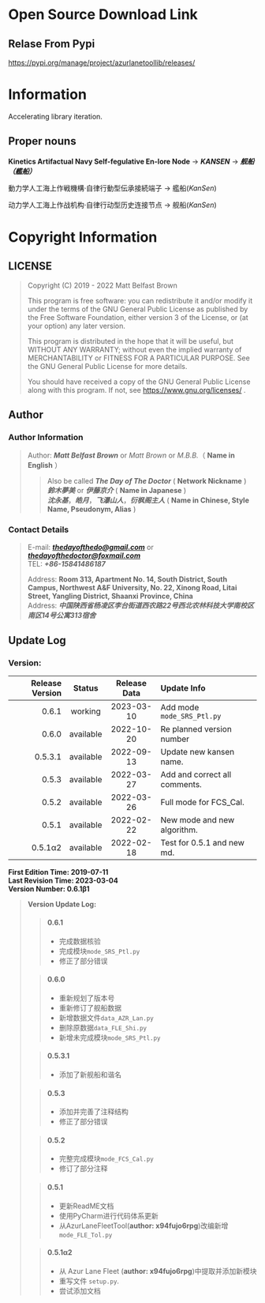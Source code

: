 # Open Source Download Link 

## Relase From Pypi
https://pypi.org/manage/project/azurlanetoollib/releases/

# Information 
Accelerating library iteration.
## Proper nouns 
**Kinetics Artifactual Navy Self-fegulative En-lore Node**
-> ***KANSEN*** -> ***舰船（艦船）***

動力学人工海上作戦機構·自律行動型伝承接続端子  -> 艦船(*KanSen*)

动力学人工海上作战机构·自律行动型历史连接节点  -> 舰船(*KanSen*)

# Copyright Information 

## LICENSE 
> Copyright (C) 2019 - 2022 Matt Belfast Brown  
>   
> This program is free software: you can redistribute it and/or modify it under the terms of the GNU General Public License as published by the Free Software Foundation, either version 3 of the License, or (at your option) any later version.  
>    
> This program is distributed in the hope that it will be useful, but WITHOUT ANY WARRANTY; without even the implied warranty of MERCHANTABILITY or FITNESS FOR A PARTICULAR PURPOSE.  See the GNU General Public License for more details.  
>   
> You should have received a copy of the GNU General Public License along with this program.  If not, see <https://www.gnu.org/licenses/> .  

## Author  
### Author Information  
> Author: ***Matt Belfast Brown*** or *Matt Brown* or *M.B.B.*（ **Name in English** ）  
>> Also be called ***The Day of The Doctor*** ( **Network Nickname** )  
>> ***鈴木夢美*** or ***伊藤京介*** ( **Name in Japanese** )  
>> ***沈永基***，***皓月***，***飞瀑山人***，***衍枫阁主人*** ( **Name in Chinese, Style Name, Pseudonym, Alias** ) 
    
### Contact Details 
> E-mail: ***thedayofthedo@gmail.com*** or ***thedayofthedoctor@foxmail.com***   
> TEL: ___+86-15841486187___ 
>  
> Address: **Room 313, Apartment No. 14, South District, South Campus, Northwest A&F University, No. 22, Xinong Road, Litai Street, Yangling District, Shaanxi Province, China**  
> Address: ***中国陕西省杨凌区李台街道西农路22号西北农林科技大学南校区南区14号公寓313宿舍***  
   
## Update Log
### Version:  

| Release Version |  Status   | Release Data | Update Info                   | 
|----------------:|:---------:|:------------:|:------------------------------|
|           0.6.1 |  working  |  2023-03-10  | Add mode `mode_SRS_Ptl.py`    |
|           0.6.0 | available |  2022-10-20  | Re planned version number     |                                     |
|         0.5.3.1 | available |  2022-09-13  | Update new kansen name.       |
|           0.5.3 | available |  2022-03-27  | Add and correct all comments. |
|           0.5.2 | available |  2022-03-26  | Full mode for FCS_Cal.        |
|           0.5.1 | available |  2022-02-22  | New mode and new algorithm.   |
|         0.5.1α2 | available |  2022-02-18  | Test for 0.5.1 and new md.    |


**First Edition Time: 2019-07-11**  
**Last Revision Time: 2023-03-04**  
**Version Number: 0.6.1β1**

> **Version Update Log:**  
>> #### 0.6.1
>> + 完成数据核验
>> + 完成模块`mode_SRS_Ptl.py`
>> + 修正了部分错误
> 
>> #### 0.6.0
>> + 重新规划了版本号
>> + 重新修订了舰船数据
>> + 新增数据文件`data_AZR_Lan.py`
>> + 删除原数据`data_FLE_Shi.py`
>> + 新增未完成模块`mode_SRS_Ptl.py`
>
>>#### 0.5.3.1
>> + 添加了新舰船和谐名
>
>>#### 0.5.3
>> + 添加并完善了注释结构
>> + 修正了部分错误
> 
>> #### 0.5.2
>> - 完整完成模块`mode_FCS_Cal.py`
>> - 修订了部分注释
> 
>> #### 0.5.1  
>> + 更新ReadME文档  
>> + 使用PyCharm进行代码体系更新
>> + 从AzurLaneFleetTool(**author: x94fujo6rpg**)改编新增`mode_FLE_Tol.py`
> 
>> #### 0.5.1α2
>> + 从 Azur Lane Fleet  (**author: x94fujo6rpg**)中提取并添加新模块
>> + 重写文件 `setup.py`.
>> + 尝试添加文档
